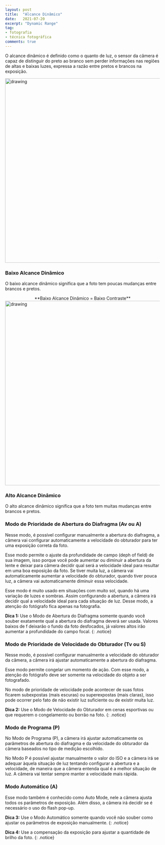 ```yaml
---
layout: post
title:  "Alcance Dinâmico"
date:   2021-07-20
excerpt: "Dynamic Range"
tag:
- fotografia
- técnica fotográfica
comments: true
---
```

O alcance dinâmico é definido como o quanto de luz, o sensor da câmera é capaz de distinguir do preto ao branco sem perder informações nas regiões de altas e baixas luzes, expressa a razão entre pretos e brancos na exposição.

<img src="https://i.imgur.com/MEXnvCh.png" alt="drawing" style="width:600px;"/>

### Baixo Alcance Dinâmico
O baixo alcance dinâmico significa que a foto tem poucas mudanças entre brancos e pretos.

<center> **Baixo Alcance Dinâmico = Baixo Contraste** </center>

<img src="https://i.imgur.com/mOXXzcO.png" alt="drawing" style="width:600px;"/>

### Alto Alcance Dinâmico
O alto alcance dinâmico significa que a foto tem muitas mudanças entre brancos e pretos.

### Modo de Prioridade de Abertura do Diafragma (Av ou A)
Nesse modo, é possível configurar manualmente a abertura do diafragma, a câmera vai configurar automaticamente a velocidade do obturador para ter uma exposição correta da foto.

Esse modo permite o ajuste da profundidade de campo (deph of field) de sua imagem, isso porque você pode aumentar ou diminuir a abertura da lente e deixar para câmera decidir qual será a velocidade ideal para resultar em uma boa exposição da foto. Se tiver muita luz, a câmera vai automaticamente aumentar a velocidade do obturador, quando tiver pouca luz, a câmera vai automaticamente diminuir essa velocidade.

Esse modo é muito usado em situações com muito sol, quando há uma variação de luzes e sombras. Assim configurando a abertura, a câmera irá decidir qual a velocidade ideal para cada situação de luz. Desse modo, a atenção do fotógrafo fica apenas na fotografia.

**Dica 1:** Use o Modo de Abertura do Diafragma somente quando você souber exatamente qual a abertura do diafragma deverá ser usada. Valores baixos de f deixarão o fundo da foto desfocados, já valores altos irão aumentar a profundidade do campo focal.
{: .notice}

### Modo de Prioridade de Velocidade do Obturador (Tv ou S)
Nesse modo, é possível configurar manualmente a velocidade do obturador da câmera, a câmera irá ajustar automaticamente a abertura do diafragma.

Esse modo permite congelar um momento de ação. Com esse modo, a atenção do fotógrafo deve ser somente na velocidade do objeto a ser fotografado.

No modo de prioridade de velocidade pode acontecer de suas fotos ficarem subexpostas (mais escuras) ou superexpostas (mais claras), isso pode ocorrer pelo fato de não existir luz suficiente ou de existir muita luz.

**Dica 2:** Use o Modo de Velocidade do Obturador em cenas esportivas ou que requerem o congelamento ou borrão na foto.
{: .notice}

### Modo de Programa (P)
No Modo de Programa (P), a câmera irá ajustar automaticamente os parâmetros de abertura do diafragma e da velocidade do obturador da câmera baseados no tipo de medição escolhido.

No Modo P é possível ajustar manualmente o valor do ISO e a câmera irá se adequar àquela situação de luz tentando configurar a abertura e a velocidade, de maneira que a câmera entenda qual é a melhor situação de luz. A câmera vai tentar sempre manter a velocidade mais rápida.

### Modo Automático (A)
Esse modo também é conhecido como Auto Mode, nele a câmera ajusta todos os parâmetros de exposição. Além disso, a câmera irá decidir se é necessário o uso do flash pop-up.

**Dica 3:** Use o Modo Automático somente quando você não souber como ajustar os parâmetros de exposição manualmente.
{: .notice}

**Dica 4:** Use a compensação da exposição para ajustar a quantidade de brilho da foto.
{: .notice}
